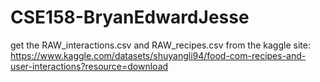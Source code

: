 # CSE158-BryanEdwardJesse

get the RAW_interactions.csv and RAW_recipes.csv from the kaggle site: 
https://www.kaggle.com/datasets/shuyangli94/food-com-recipes-and-user-interactions?resource=download
